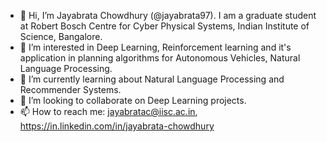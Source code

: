- 👋 Hi, I’m Jayabrata Chowdhury (@jayabrata97). I am a graduate student at Robert Bosch Centre for Cyber Physical Systems, Indian Institute of Science, Bangalore.
- 👀 I’m interested in Deep Learning, Reinforcement learning and it's application in planning algorithms for Autonomous Vehicles, Natural Language Processing. 
- 🌱 I’m currently learning about Natural Language Processing and Recommender Systems.
- 💞️ I’m looking to collaborate on Deep Learning projects.
- 📫 How to reach me: jayabratac@iisc.ac.in, https://in.linkedin.com/in/jayabrata-chowdhury

<!---
jayabrata97/jayabrata97 is a ✨ special ✨ repository because its `README.md` (this file) appears on your GitHub profile.
You can click the Preview link to take a look at your changes.
--->
